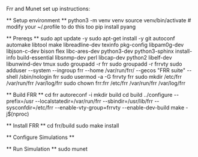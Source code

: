 Frr and Munet set up instructions:

** Setup environment **
python3 -m venv venv
source venv/bin/activate   # modify your ~/.profile to do this too
pip install pyang

** Prereqs **
sudo apt update -y
sudo apt-get install -y git autoconf automake libtool make libreadline-dev texinfo pkg-config libpam0g-dev libjson-c-dev bison flex libc-ares-dev python3-dev python3-sphinx install-info build-essential libsnmp-dev perl libcap-dev python2 libelf-dev libunwind-dev tmux
sudo groupadd -r frr sudo groupadd -r frrvty
sudo adduser --system --ingroup frr --home /var/run/frr/ --gecos "FRR suite" --shell /sbin/nologin frr
sudo usermod -a -G frrvty frr
sudo mkdir /etc/frr /var/run/frr /var/log/frr
sudo chown frr:frr /etc/frr /var/run/frr /var/log/frr

** Build FRR **
cd frr
autoreconf -i
mkdir build
cd build
../configure --prefix=/usr --localstatedir=/var/run/frr --sbindir=/usr/lib/frr --sysconfdir=/etc/frr --enable-vty-group=frrvty --enable-dev-build
make -j$(nproc)

** Install FRR **
cd frr/build
sudo make install

** Configure Simulations **

** Run Simulation **
sudo munet

